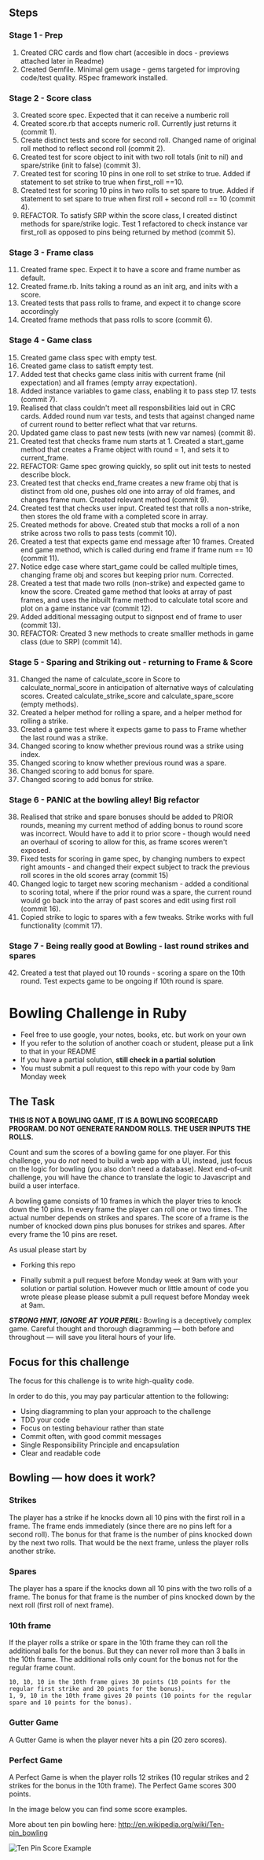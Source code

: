 ## Steps
### Stage 1 - Prep
1. Created CRC cards and flow chart (accesible in docs - previews attached later in Readme) 
2. Created Gemfile. Minimal gem usage - gems targeted for improving code/test quality. RSpec framework installed.
### Stage 2 - Score class
3. Created score spec. Expected that it can receive a numberic roll
4. Created score.rb that accepts numeric roll. Currently just returns it (commit 1).
5. Create distinct tests and score for second roll. Changed name of original roll method to reflect second roll (commit 2). 
6. Created test for score object to init with two roll totals (init to nil) and spare/strike (init to false) (commit 3).
7. Created test for scoring 10 pins in one roll to set strike to true. Added if statement to set strike to true when first_roll ==10.
8. Created test for scoring 10 pins in two rolls to set spare to true. Added if statement to set spare to true when first roll + second roll == 10 (commit 4).
9. REFACTOR. To satisfy SRP within the score class, I created distinct methods for spare/strike logic. Test 1 refactored to check instance var first_roll as opposed to pins being returned by method (commit 5).
### Stage 3 - Frame class
11. Created frame spec. Expect it to have a score and frame number as default.
12. Created frame.rb. Inits taking a round as an init arg, and inits with a score.
13. Created tests that pass rolls to frame, and expect it to change score accordingly
14. Created frame methods that pass rolls to score (commit 6).
### Stage 4 - Game class
15. Created game class spec with empty test.
16. Created game class to satisft empty test.
17. Added test that checks game class initis with current frame (nil expectation) and all frames (empty array expectation).
18. Added instance variables to game class, enabling it to pass step 17. tests (commit 7).
19. Realised that class couldn't meet all responsbilities laid out in CRC cards. Added round num var tests, and tests that against changed name of current round to better reflect what that var returns.
20.  Updated game class to past new tests (with new var names) (commit 8).
21. Created test that checks frame num starts at 1. Created a start_game method that creates a Frame object with round = 1, and sets it to current_frame.
22. REFACTOR: Game spec growing quickly, so split out init tests to nested describe block. 
23. Created test that checks end_frame creates a new frame obj that is distinct from old one, pushes old one into array of old frames, and changes frame num. Created relevant method (commit 9).
24. Created test that checks user input. Created test that rolls a non-strike, then stores the old frame with a completed score in array.
25. Created methods for above. Created stub that mocks a roll of a non strike across two rolls to pass tests (commit 10).
26. Created a test that expects game end message after 10 frames. Created end game method, which is called during end frame if frame num == 10 (commit 11). 
27. Notice edge case where start_game could be called multiple times, changing frame obj and scores but keeping prior num. Corrected.
28. Created a test that made two rolls (non-strike) and expected game to know the score. Created game method that looks at array of past frames, and uses the inbuilt frame method to calculate total score and plot on a game instance var (commit 12).
29. Added additional messaging output to signpost end of frame to user (commit 13).
30. REFACTOR: Created 3 new methods to create smalller methods in game class (due to SRP) (commit 14).
### Stage 5 - Sparing and Striking out - returning to Frame & Score
31. Changed the name of calculate_score in Score to calculate_normal_score in anticipation of alternative ways of calculating scores. Created calculate_strike_score and calculate_spare_score (empty methods).
32. Created a helper method for rolling a spare, and a helper method for rolling a strike.
33. Created a game test where it expects game to pass to Frame whether the last round was a strike.
34. Changed scoring to know whether previous round was a strike using index.
35. Changed scoring to know whether previous round was a spare.
36. Changed scoring to add bonus for spare.
37. Changed scoring to add bonus for strike.
### Stage 6 - PANIC at the bowling alley! Big refactor
38. Realised that strike and spare bonuses should be added to PRIOR rounds, meaning my current method of adding bonus to round score was incorrect. Would have to add it to prior score - though would need an overhaul of scoring to allow for this, as frame scores weren't exposed. 
39. Fixed tests for scoring in game spec, by changing numbers to expect right amounts - and changed their expect subject to track the previous roll scores in the old scores array (commit 15)
40. Changed logic to target new scoring mechanism - added a conditional to scoring total, where if the prior round was a spare, the current round would go back into the array of past scores and edit using first roll (commit 16).
41. Copied strike to logic to spares with a few tweaks. Strike works with full functionality (commit 17).
### Stage 7 - Being really good at Bowling - last round strikes and spares
42. Created a test that played out 10 rounds - scoring a spare on the 10th round. Test expects game to be ongoing if 10th round is spare. 



Bowling Challenge in Ruby
=================

* Feel free to use google, your notes, books, etc. but work on your own
* If you refer to the solution of another coach or student, please put a link to that in your README
* If you have a partial solution, **still check in a partial solution**
* You must submit a pull request to this repo with your code by 9am Monday week

## The Task

**THIS IS NOT A BOWLING GAME, IT IS A BOWLING SCORECARD PROGRAM. DO NOT GENERATE RANDOM ROLLS. THE USER INPUTS THE ROLLS.**

Count and sum the scores of a bowling game for one player. For this challenge, you do _not_ need to build a web app with a UI, instead, just focus on the logic for bowling (you also don't need a database). Next end-of-unit challenge, you will have the chance to translate the logic to Javascript and build a user interface.

A bowling game consists of 10 frames in which the player tries to knock down the 10 pins. In every frame the player can roll one or two times. The actual number depends on strikes and spares. The score of a frame is the number of knocked down pins plus bonuses for strikes and spares. After every frame the 10 pins are reset.

As usual please start by

* Forking this repo

* Finally submit a pull request before Monday week at 9am with your solution or partial solution.  However much or little amount of code you wrote please please please submit a pull request before Monday week at 9am. 

___STRONG HINT, IGNORE AT YOUR PERIL:___ Bowling is a deceptively complex game. Careful thought and thorough diagramming — both before and throughout — will save you literal hours of your life.

## Focus for this challenge
The focus for this challenge is to write high-quality code.

In order to do this, you may pay particular attention to the following:
* Using diagramming to plan your approach to the challenge
* TDD your code
* Focus on testing behaviour rather than state
* Commit often, with good commit messages
* Single Responsibility Principle and encapsulation
* Clear and readable code

## Bowling — how does it work?

### Strikes

The player has a strike if he knocks down all 10 pins with the first roll in a frame. The frame ends immediately (since there are no pins left for a second roll). The bonus for that frame is the number of pins knocked down by the next two rolls. That would be the next frame, unless the player rolls another strike.

### Spares

The player has a spare if the knocks down all 10 pins with the two rolls of a frame. The bonus for that frame is the number of pins knocked down by the next roll (first roll of next frame).

### 10th frame

If the player rolls a strike or spare in the 10th frame they can roll the additional balls for the bonus. But they can never roll more than 3 balls in the 10th frame. The additional rolls only count for the bonus not for the regular frame count.

    10, 10, 10 in the 10th frame gives 30 points (10 points for the regular first strike and 20 points for the bonus).
    1, 9, 10 in the 10th frame gives 20 points (10 points for the regular spare and 10 points for the bonus).

### Gutter Game

A Gutter Game is when the player never hits a pin (20 zero scores).

### Perfect Game

A Perfect Game is when the player rolls 12 strikes (10 regular strikes and 2 strikes for the bonus in the 10th frame). The Perfect Game scores 300 points.

In the image below you can find some score examples.

More about ten pin bowling here: http://en.wikipedia.org/wiki/Ten-pin_bowling

![Ten Pin Score Example](images/example_ten_pin_scoring.png)
